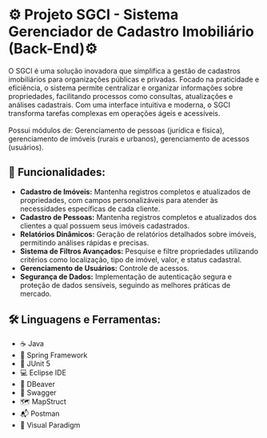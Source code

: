 # ⚙️ Projeto SGCI - Sistema Gerenciador de Cadastro Imobiliário (Back-End)⚙️

O SGCI é uma solução inovadora que simplifica a gestão de cadastros imobiliários para organizações públicas e privadas. Focado na praticidade e eficiência, o sistema permite centralizar e organizar informações sobre propriedades, facilitando processos como consultas, atualizações e análises cadastrais. Com uma interface intuitiva e moderna, o SGCI transforma tarefas complexas em operações ágeis e acessíveis.<br><br>
Possui módulos de: Gerenciamento de pessoas (jurídica e física), gerenciamento de imóveis (rurais e urbanos), gerenciamento de acessos (usuários).

## 🚀 Funcionalidades:
- **Cadastro de Imóveis:** Mantenha registros completos e atualizados de propriedades, com campos personalizáveis para atender às necessidades específicas de cada cliente.
- **Cadastro de Pessoas:** Mantenha registros completos e atualizados dos clientes a qual possuem seus imóveis cadastrados.
- **Relatórios Dinâmicos:** Geração de relatórios detalhados sobre imóveis, permitindo análises rápidas e precisas.
- **Sistema de Filtros Avançados:** Pesquise e filtre propriedades utilizando critérios como localização, tipo de imóvel, valor, e status cadastral.
- **Gerenciamento de Usuários:** Controle de acessos.
- **Segurança de Dados:** Implementação de autenticação segura e proteção de dados sensíveis, seguindo as melhores práticas de mercado.

## 🛠️ Linguagens e Ferramentas:
- ☕ Java
- 🍃 Spring Framework
- 🧪 JUnit 5
- 💻 Eclipse IDE
- 🎲 DBeaver
- 📂 Swagger
- 🗺️ MapStruct
- 📬 Postman
- 📝 Visual Paradigm
